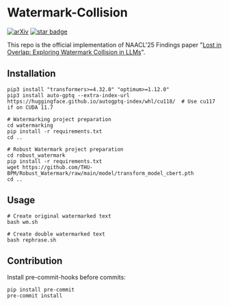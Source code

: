 # Watermark-Collision

[![arXiv](https://img.shields.io/badge/arXiv-2403.10020-brightgreen.svg)](https://arxiv.org/abs/2403.10020)
[![star badge](https://img.shields.io/github/stars/AInnovateLab/watermark-collision?style=social)](https://github.com/AInnovateLab/watermark-collision)

This repo is the official implementation of NAACL'25 Findings paper "[Lost in Overlap: Exploring Watermark Collision in LLMs](https://arxiv.org/abs/2403.10020)".

## Installation
```shell
pip3 install "transformers>=4.32.0" "optimum>=1.12.0"
pip3 install auto-gptq --extra-index-url https://huggingface.github.io/autogptq-index/whl/cu118/  # Use cu117 if on CUDA 11.7

# Watermarking project preparation
cd watermarking
pip install -r requirements.txt
cd ..

# Robust Watermark project preparation
cd robust_watermark
pip install -r requirements.txt
wget https://github.com/THU-BPM/Robust_Watermark/raw/main/model/transform_model_cbert.pth
cd ..
```

## Usage
```shell
# Create original watermarked text
bash wm.sh
```

```shell
# Create double watermarked text
bash rephrase.sh
```

## Contribution
Install pre-commit-hooks before commits:
```shell
pip install pre-commit
pre-commit install
```
